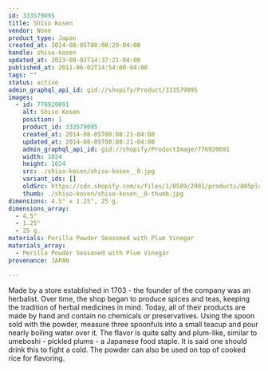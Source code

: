```yaml
---
id: 333579095
title: Shiso Kosen
vendor: None
product_type: Japan
created_at: 2014-08-05T00:08:20-04:00
handle: shiso-kosen
updated_at: 2023-08-02T14:37:21-04:00
published_at: 2011-06-02T14:54:00-04:00
tags: ""
status: active
admin_graphql_api_id: gid://shopify/Product/333579095
images:
  - id: 776920691
    alt: Shiso Kosen
    position: 1
    product_id: 333579095
    created_at: 2014-08-05T00:08:21-04:00
    updated_at: 2014-08-05T00:08:21-04:00
    admin_graphql_api_id: gid://shopify/ProductImage/776920691
    width: 1024
    height: 1024
    src: ./shiso-kosen/shiso-kosen__0.jpg
    variant_ids: []
    oldSrc: https://cdn.shopify.com/s/files/1/0589/2901/products/005plumtea-cropped.jpeg?v=1407211701
    thumb: ./shiso-kosen/shiso-kosen__0-thumb.jpg
dimensions: 4.5" x 1.25", 25 g.
dimensions_array:
  - 4.5"
  - 1.25"
  - 25 g.
materials: Perilla Powder Seasoned with Plum Vinegar
materials_array:
  - Perilla Powder Seasoned with Plum Vinegar
provenance: JAPAN

---
```


Made by a store established in 1703 \- the founder of the company was an herbalist. Over time, the shop began to produce spices and teas, keeping the tradition of herbal medicines in mind. Today, all of their products are made by hand and contain no chemicals or preservatives. Using the spoon sold with the powder, measure three spoonfuls into a small teacup and pour nearly boiling water over it. The flavor is quite salty and plum-like, similar to umeboshi - pickled plums \- a Japanese food staple. It is said one should drink this to fight a cold. The powder can also be used on top of cooked rice for flavoring.